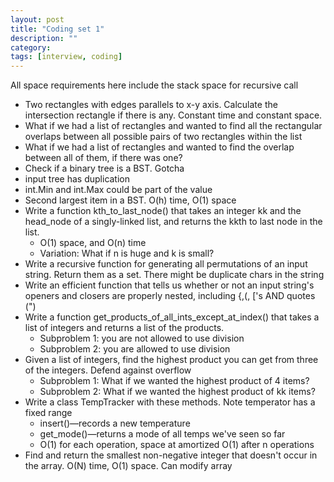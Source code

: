 ```yaml
---
layout: post
title: "Coding set 1" 
description: ""
category: 
tags: [interview, coding]
---
```


All space requirements here include the stack space for recursive call

* Two rectangles with edges parallels to x-y axis. Calculate the intersection rectangle if there is any. Constant time and constant space.
 * What if we had a list of rectangles and wanted to find all the rectangular overlaps between all possible pairs of two rectangles within the list
 * What if we had a list of rectangles and wanted to find the overlap between all of them, if there was one? 
* Check if a binary tree is a BST. Gotcha
 * input tree has duplication
 * int.Min and int.Max could be part of the value
* Second largest item in a BST. O(h) time, O(1) space
* Write a function kth_to_last_node() that takes an integer kk and the head_node of a singly-linked list, and returns the kkth to last node in the list. 
  * O(1) space, and O(n) time
  * Variation: What if n is huge and k is small?
* Write a recursive function for generating all permutations of an input string. Return them as a set. There might be duplicate chars in the string
* Write an efficient function that tells us whether or not an input string's openers and closers are properly nested, including {,(, ['s AND quotes (")
* Write a function get_products_of_all_ints_except_at_index() that takes a list of integers and returns a list of the products.
  * Subproblem 1: you are not allowed to use division
  * Subproblem 2: you are allowed to use division
* Given a list of integers, find the highest product you can get from three of the integers. Defend against overflow
  * Subproblem 1: What if we wanted the highest product of 4 items?
  * Subproblem 2: What if we wanted the highest product of kk items?
* Write a class TempTracker with these methods. Note temperator has a fixed range
  * insert()—records a new temperature
  * get_mode()—returns a mode of all temps we've seen so far
  * O(1) for each operation, space at amortized O(1) after n operations
* Find and return the smallest non-negative integer that doesn't occur in the array. O(N) time, O(1) space. Can modify array
